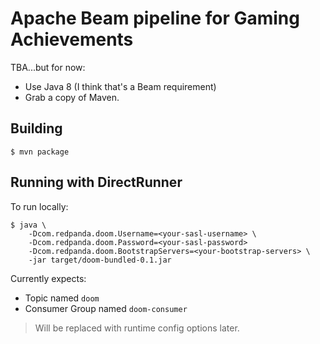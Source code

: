 # Apache Beam pipeline for Gaming Achievements

TBA...but for now:

- Use Java 8 (I think that's a Beam requirement)
- Grab a copy of Maven.

## Building
```
$ mvn package
```

## Running with DirectRunner
To run locally:

```
$ java \
    -Dcom.redpanda.doom.Username=<your-sasl-username> \
    -Dcom.redpanda.doom.Password=<your-sasl-password>
    -Dcom.redpanda.doom.BootstrapServers=<your-bootstrap-servers> \
    -jar target/doom-bundled-0.1.jar
```

Currently expects:

- Topic named `doom`
- Consumer Group named `doom-consumer`

> Will be replaced with runtime config options later.
